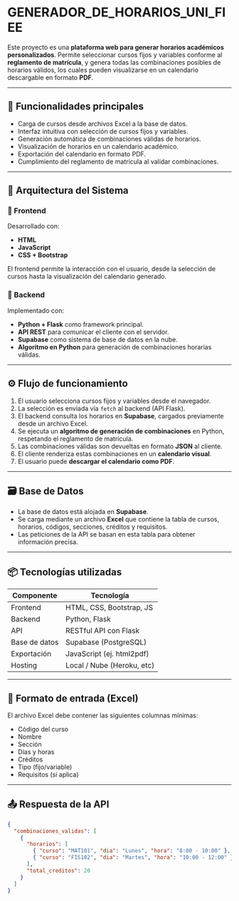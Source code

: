 # GENERADOR_DE_HORARIOS_UNI_FIEE
Este proyecto es una **plataforma web para generar horarios académicos personalizados**. Permite seleccionar cursos fijos y variables conforme al **reglamento de matrícula**, y genera todas las combinaciones posibles de horarios válidos, los cuales pueden visualizarse en un calendario descargable en formato **PDF**.

---

## 🚀 Funcionalidades principales

- Carga de cursos desde archivos Excel a la base de datos.
- Interfaz intuitiva con selección de cursos fijos y variables.
- Generación automática de combinaciones válidas de horarios.
- Visualización de horarios en un calendario académico.
- Exportación del calendario en formato PDF.
- Cumplimiento del reglamento de matrícula al validar combinaciones.

---

## 🧩 Arquitectura del Sistema

### 🔹 Frontend

Desarrollado con:

- **HTML**
- **JavaScript**
- **CSS + Bootstrap**

El frontend permite la interacción con el usuario, desde la selección de cursos hasta la visualización del calendario generado.

### 🔹 Backend

Implementado con:

- **Python + Flask** como framework principal.
- **API REST** para comunicar el cliente con el servidor.
- **Supabase** como sistema de base de datos en la nube.
- **Algoritmo en Python** para generación de combinaciones horarias válidas.

---

## ⚙️ Flujo de funcionamiento

1. El usuario selecciona cursos fijos y variables desde el navegador.
2. La selección es enviada vía `fetch` al backend (API Flask).
3. El backend consulta los horarios en **Supabase**, cargados previamente desde un archivo Excel.
4. Se ejecuta un **algoritmo de generación de combinaciones** en Python, respetando el reglamento de matrícula.
5. Las combinaciones válidas son devueltas en formato **JSON** al cliente.
6. El cliente renderiza estas combinaciones en un **calendario visual**.
7. El usuario puede **descargar el calendario como PDF**.

---

## 🗃️ Base de Datos

- La base de datos está alojada en **Supabase**.
- Se carga mediante un archivo **Excel** que contiene la tabla de cursos, horarios, códigos, secciones, créditos y requisitos.
- Las peticiones de la API se basan en esta tabla para obtener información precisa.

---

## 📦 Tecnologías utilizadas

| Componente   | Tecnología                 |
|--------------|----------------------------|
| Frontend     | HTML, CSS, Bootstrap, JS   |
| Backend      | Python, Flask              |
| API          | RESTful API con Flask      |
| Base de datos| Supabase (PostgreSQL)      |
| Exportación  | JavaScript (ej. html2pdf)  |
| Hosting      | Local / Nube (Heroku, etc) |

---

## 📄 Formato de entrada (Excel)

El archivo Excel debe contener las siguientes columnas mínimas:

- Código del curso
- Nombre
- Sección
- Días y horas
- Créditos
- Tipo (fijo/variable)
- Requisitos (si aplica)

---

## 📤 Respuesta de la API

```json
{
  "combinaciones_validas": [
    {
      "horarios": [
        { "curso": "MAT101", "dia": "Lunes", "hora": "8:00 - 10:00" },
        { "curso": "FIS102", "dia": "Martes", "hora": "10:00 - 12:00" }
      ],
      "total_creditos": 20
    }
  ]
}
